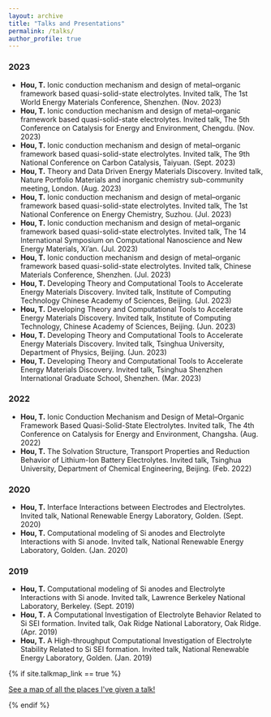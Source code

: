 ```yaml
---
layout: archive
title: "Talks and Presentations"
permalink: /talks/
author_profile: true
---
```

### 2023

* **Hou, T.** Ionic conduction mechanism and design of metal–organic framework based quasi-solid-state electrolytes. Invited talk, The 1st World Energy Materials Conference, Shenzhen. (Nov. 2023)
* **Hou, T.** Ionic conduction mechanism and design of metal–organic framework based quasi-solid-state electrolytes. Invited talk, The 5th Conference on Catalysis for Energy and Environment, Chengdu. (Nov. 2023)
* **Hou, T.** Ionic conduction mechanism and design of metal–organic framework based quasi-solid-state electrolytes. Invited talk, The 9th National Conference on Carbon Catalysis, Taiyuan. (Sept. 2023)
* **Hou, T.** Theory and Data Driven Energy Materials Discovery. Invited talk, Nature Portfolio Materials and inorganic chemistry sub-community meeting, London. (Aug. 2023)
* **Hou, T.** Ionic conduction mechanism and design of metal–organic framework based quasi-solid-state electrolytes. Invited talk, The 1st National Conference on Energy Chemistry, Suzhou. (Jul. 2023)
* **Hou, T.** Ionic conduction mechanism and design of metal–organic framework based quasi-solid-state electrolytes. Invited talk, The 14 International Symposium on Computational Nanoscience and New Energy Materials, Xi’an. (Jul. 2023)
* **Hou, T.** Ionic conduction mechanism and design of metal–organic framework based quasi-solid-state electrolytes. Invited talk, Chinese Materials Conference, Shenzhen. (Jul. 2023)
* **Hou, T.** Developing Theory and Computational Tools to Accelerate Energy Materials Discovery. Invited talk, Institute of Computing Technology Chinese Academy of Sciences, Beijing. (Jul. 2023)
* **Hou, T.** Developing Theory and Computational Tools to Accelerate Energy Materials Discovery. Invited talk, Institute of Computing Technology, Chinese Academy of Sciences, Beijing. (Jun. 2023)
* **Hou, T.** Developing Theory and Computational Tools to Accelerate Energy Materials Discovery. Invited talk, Tsinghua University, Department of Physics, Beijing. (Jun. 2023)
* **Hou, T.** Developing Theory and Computational Tools to Accelerate Energy Materials Discovery. Invited talk, Tsinghua Shenzhen International Graduate School, Shenzhen. (Mar. 2023)

### 2022

* **Hou, T.** Ionic Conduction Mechanism and Design of Metal–Organic Framework Based Quasi-Solid-State Electrolytes. Invited talk, The 4th Conference on Catalysis for Energy and Environment, Changsha. (Aug. 2022)
* **Hou, T.** The Solvation Structure, Transport Properties and Reduction Behavior of Lithium-Ion Battery Electrolytes. Invited talk, Tsinghua University, Department of Chemical Engineering, Beijing. (Feb. 2022)

### 2020

* **Hou, T.** Interface Interactions between Electrodes and Electrolytes. Invited talk, National Renewable Energy Laboratory, Golden. (Sept. 2020)
* **Hou, T.** Computational modeling of Si anodes and Electrolyte Interactions with Si anode. Invited talk, National Renewable Energy Laboratory, Golden. (Jan. 2020)

### 2019

* **Hou, T.** Computational modeling of Si anodes and Electrolyte Interactions with Si anode. Invited talk, Lawrence Berkeley National Laboratory, Berkeley. (Sept. 2019)
* **Hou, T.** A Computational Investigation of Electrolyte Behavior Related to Si SEI formation. Invited talk, Oak Ridge National Laboratory, Oak Ridge. (Apr. 2019)
* **Hou, T.** A High-throughput Computational Investigation of Electrolyte Stability Related to Si SEI formation. Invited talk, National Renewable Energy Laboratory, Golden. (Jan. 2019)


{% if site.talkmap_link == true %}

<p style="text-decoration:underline;"><a href="/talkmap.html">See a map of all the places I've given a talk!</a></p>

{% endif %}
